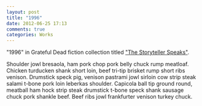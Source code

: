 ```yaml
---
layout: post
title: "1996"
date: 2012-06-25 17:13
comments: true
categories: Works
---
```


"1996" in Grateful Dead fiction collection titled ["The Storyteller Speaks"](http://www.amazon.com/The-Storyteller-Speaks-Different-Fictions/dp/0972370684/ref=sr_1_1?ie=UTF8&qid=1340576790&sr=8-1&keywords=the+storyteller+speaks).

Shoulder jowl bresaola, ham pork chop pork belly chuck rump meatloaf. Chicken turducken shank short loin, beef tri-tip brisket rump short ribs venison. Drumstick speck pig, venison pastrami jowl sirloin cow strip steak salami t-bone pork loin leberkas shoulder. Capicola ball tip ground round, meatball ham hock strip steak drumstick t-bone speck shank sausage chuck pork shankle beef. Beef ribs jowl frankfurter venison turkey chuck.

